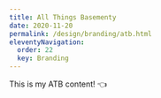 ```yaml
---
title: All Things Basementy 
date: 2020-11-20
permalink: /design/branding/atb.html
eleventyNavigation:
  order: 22
  key: Branding 
---
```

This is my ATB content! 👈